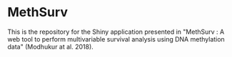 # MethSurv

This is the repository for the Shiny application presented in "MethSurv : A web tool to perform multivariable survival analysis using DNA methylation data" (Modhukur at al. 2018).
